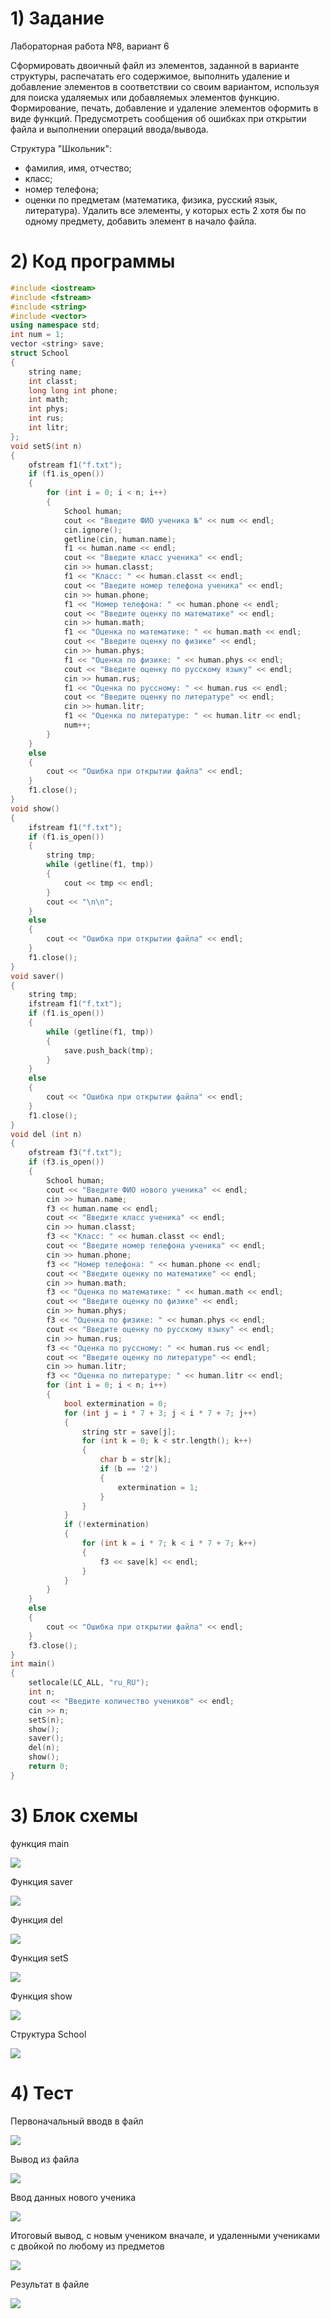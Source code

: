 # 1) Задание

Лабораторная работа №8, вариант 6

Сформировать двоичный файл из элементов, заданной в
варианте структуры, распечатать его содержимое, выполнить
удаление и добавление элементов в соответствии со своим
вариантом, используя для поиска удаляемых или добавляемых
элементов функцию. Формирование, печать, добавление и
удаление элементов оформить в виде функций. Предусмотреть
сообщения об ошибках при открытии файла и выполнении
операций ввода/вывода.

Структура "Школьник":
- фамилия, имя, отчество;
- класс;
- номер телефона;
- оценки по предметам (математика, физика, русский
язык, литература).
Удалить все элементы, у которых есть 2 хотя бы по одному
предмету, добавить элемент в начало файла.

# 2) Код программы

```cpp
#include <iostream>
#include <fstream>
#include <string>
#include <vector>
using namespace std;
int num = 1;
vector <string> save;
struct School
{
	string name;
	int classt;
	long long int phone;
	int math;
	int phys;
	int rus;
	int litr;
};
void setS(int n)
{
	ofstream f1("f.txt");
	if (f1.is_open())
	{
		for (int i = 0; i < n; i++)
		{
			School human;
			cout << "Введите ФИО ученика №" << num << endl;
			cin.ignore();
			getline(cin, human.name);
			f1 << human.name << endl;
			cout << "Введите класс ученика" << endl;
			cin >> human.classt;
			f1 << "Класс: " << human.classt << endl;
			cout << "Введите номер телефона ученика" << endl;
			cin >> human.phone;
			f1 << "Номер телефона: " << human.phone << endl;
			cout << "Введите оценку по математике" << endl;
			cin >> human.math;
			f1 << "Оценка по математике: " << human.math << endl;
			cout << "Введите оценку по физике" << endl;
			cin >> human.phys;
			f1 << "Оценка по физике: " << human.phys << endl;
			cout << "Введите оценку по русскому языку" << endl;
			cin >> human.rus;
			f1 << "Оценка по руссному: " << human.rus << endl;
			cout << "Введите оценку по литературе" << endl;
			cin >> human.litr;
			f1 << "Оценка по литературе: " << human.litr << endl;
			num++;
		}
	}
	else
	{
		cout << "Ошибка при открытии файла" << endl;
	}
	f1.close();
}
void show()
{
	ifstream f1("f.txt");
	if (f1.is_open())
	{
		string tmp;
		while (getline(f1, tmp))
		{
			cout << tmp << endl;
		}
		cout << "\n\n";
	}
	else
	{
		cout << "Ошибка при открытии файла" << endl;
	}
	f1.close();
}
void saver()
{
	string tmp;
	ifstream f1("f.txt");
	if (f1.is_open())
	{
		while (getline(f1, tmp))
		{
			save.push_back(tmp);
		}
	}
	else
	{
		cout << "Ошибка при открытии файла" << endl;
	}
	f1.close();
}
void del (int n)
{
	ofstream f3("f.txt");
	if (f3.is_open())
	{
		School human;
		cout << "Введите ФИО нового ученика" << endl;
		cin >> human.name;
		f3 << human.name << endl;
		cout << "Введите класс ученика" << endl;
		cin >> human.classt;
		f3 << "Класс: " << human.classt << endl;
		cout << "Введите номер телефона ученика" << endl;
		cin >> human.phone;
		f3 << "Номер телефона: " << human.phone << endl;
		cout << "Введите оценку по математике" << endl;
		cin >> human.math;
		f3 << "Оценка по математике: " << human.math << endl;
		cout << "Введите оценку по физике" << endl;
		cin >> human.phys;
		f3 << "Оценка по физике: " << human.phys << endl;
		cout << "Введите оценку по русскому языку" << endl;
		cin >> human.rus;
		f3 << "Оценка по руссному: " << human.rus << endl;
		cout << "Введите оценку по литературе" << endl;
		cin >> human.litr;
		f3 << "Оценка по литературе: " << human.litr << endl;
		for (int i = 0; i < n; i++)
		{
			bool extermination = 0;
			for (int j = i * 7 + 3; j < i * 7 + 7; j++)
			{
				string str = save[j];
				for (int k = 0; k < str.length(); k++)
				{
					char b = str[k];
					if (b == '2')
					{
						extermination = 1;
					}
				}
			}
			if (!extermination)
			{
				for (int k = i * 7; k < i * 7 + 7; k++)
				{
					f3 << save[k] << endl;
				}
			}
		}
	}
	else
	{
		cout << "Ошибка при открытии файла" << endl;
	}
	f3.close();
}
int main()
{
	setlocale(LC_ALL, "ru_RU");
	int n;
	cout << "Введите количество учеников" << endl;
	cin >> n;
	setS(n);
	show();
	saver();
	del(n);
	show();
	return 0;
}
```

# 3) Блок схемы
функция main

<image src ="lab8_main.drawio.png">

Функция saver

<image src ="lab8_saver.drawio.png">

Функция del

<image src ="lab8_delT.drawio.png">

Функция setS

<image src ="lab8_set.drawio.png">

Функция show

<image src ="lab8_show.drawio.png">

Структура School

<image src ="lab8_struct.drawio.png">


# 4) Тест

Первоначальный вводв в файл

<image src ="1st_enter.png">

Вывод из файла

<image src ="1st_conclusion.png">

Ввод данных нового ученика

<image src ="newS_enter.png">

Итоговый вывод, с новым учеником вначале, и удаленными учениками с двойкой по любому из предметов

<image src ="final_conclusion.png">

Результат в файле

<image src ="inFILE.png">
